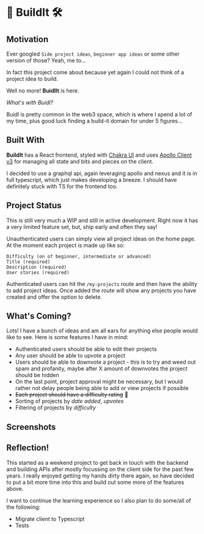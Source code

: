 # 👷 BuildIt 🛠️

## Motivation

Ever googled `Side project ideas`, `beginner app ideas` or some other version of those? Yeah, me to...

In fact this project come about because yet again I could not think of a project idea to build.

Well no more! **BuidlIt** is here.

_What's with Buidl?_

Buidl is pretty common in the web3 space, which is where I spend a lot of my time, plus good luck finding a build-it domain for under 5 figures...

## Built With

**BuildIt** has a React frontend, styled with [Chakra UI](https://chakra-ui.com/) and uses [Apollo Client v3](https://www.apollographql.com/docs/react/) for managing all state and bits and pieces on the client.

I decided to use a graphql api, again leveraging apollo and nexus and it is in full typescript, which just makes developing a breeze. I should have definitely stuck with TS for the frontend too.

## Project Status

This is still very much a WIP and still in active development. Right now it has a very limited feature set, but, ship early and often they say!

Unauthenticated users can simply view all project ideas on the home page. At the moment each project is made up like so:

```
Difficulty (on of beginner, intermediate or advanced)
Title (required)
Description (required)
User stories (required)
```

Authenticated users can hit the `/my-projects` route and then have the ability to add project ideas. Once added the route will show any projects you have created and offer the option to delete.

## What's Coming?

Lots! I have a bunch of ideas and am all ears for anything else people would like to see. Here is some features I have in mind:

- Authenticated users should be able to edit their projects
- Any user should be able to upvote a project
- Users should be able to downvote a project - this is to try and weed out spam and profanity, maybe after X amount of downvotes the project should be hidden
- On the last point, project approval might be necessary, but I would rather not delay people being able to add or view projects if possible
- ~~Each project should have a difficulty rating~~ 🔫
- Sorting of projects by _date added_, _upvotes_
- Filtering of projects by _difficulty_

## Screenshots

## Reflection!

This started as a weekend project to get back in touch with the backend and building APIs after mostly focussing on the client side for the past few years. I really enjoyed getting my hands dirty there again, so have decided to put a bit more time into this and build out some more of the features above.

I want to continue the learning experience so I also plan to do some/all of the following:

- Migrate client to Typescript
- Tests
